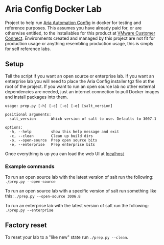 # Aria Config Docker Lab

Project to help run [Aria Automation Config](https://www.vmware.com/products/aria-automation/saltstack-config.html) in docker for testing and reference purposes.
This assumes you have already paid for, or are otherwise entitled, to the installables for this product at [VMware Customer Connect](https://customerconnect.vmware.com/home).
Environments created and managed by this project are not fit for production usage or anything resembling production usage, this is simply for self reference labs.

## Setup

Tell the script if you want an open source or enterprise lab. If you want an enterprise lab you will need to place the Aria Config installer tgz file at the root of the project.
If you want to run an open source lab no other external dependencies are needed, just an internet connection to pull Docker images and install packages into them.

```
usage: prep.py [-h] [-c] [-o] [-e] [salt_version]

positional arguments:
  salt_version       Which version of salt to use. Defaults to 3007.1

options:
  -h, --help         show this help message and exit
  -c, --clean        Clean up build dirs
  -o, --open-source  Prep open source bits
  -e, --enterprise   Prep enterprise bits
  ```

Once everything is up you can load the web UI at [localhost](http://localhost:8080)

### Example commands

To run an open source lab with the latest version of salt run the following:
`./prep.py --open-source`

To run an open source lab with a specific version of salt run something like this:
`./prep.py --open-source 3006.8`

To run an enterprise lab with the latest version of salt run the following:
`./prep.py --enterprise`

## Factory reset

To reset your lab to a "like new" state run `./prep.py --clean`.
